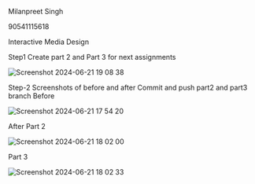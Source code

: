 Milanpreet Singh

90541115618

Interactive Media Design

Step1 Create part 2 and Part 3 for next assignments

![Screenshot 2024-06-21 19 08 38](https://github.com/Milanpreet09/capstone/assets/135062030/63da7fea-1080-4fb6-8ed9-524100e84f6f)

Step-2  Screenshots of before and after Commit and push part2 and part3 branch
Before

![Screenshot 2024-06-21 17 54 20](https://github.com/Milanpreet09/capstone/assets/135062030/9ff1bc36-6ccf-4295-a778-e4d8c5ebcf39)

After Part 2

![Screenshot 2024-06-21 18 02 00](https://github.com/Milanpreet09/capstone/assets/135062030/1e6297a2-1006-4272-9b81-5d019286bedd)

Part 3

![Screenshot 2024-06-21 18 02 33](https://github.com/Milanpreet09/capstone/assets/135062030/d9a369ce-0b33-42c9-97e8-85ebf92c9533)


















